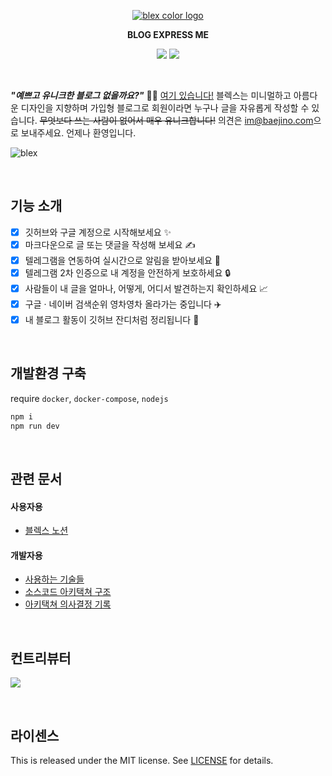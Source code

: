 <p align="center">
    <a href="https://github.com/baealex/BLEX">
        <img alt="blex color logo" src="https://user-images.githubusercontent.com/35596687/76856570-de2b8a80-6896-11ea-8827-fc2f1966fa23.png">
    </a>
</p>

<p align="center">
    <strong>BLOG EXPRESS ME</strong>
</p>

<p align="center">
    <img src="https://img.shields.io/badge/nextjs-12.1.0-yellow?style=flat-square">
    <img src="https://img.shields.io/badge/django-4.0.4-blue?style=flat-square">
</p>

<br>

***"예쁘고 유니크한 블로그 없을까요?"*** 🙋‍♂️ [여기 있습니다!](https://blex.me) 블렉스는 미니멀하고 아름다운 디자인을 지향하며 가입형 블로그로 회원이라면 누구나 글을 자유롭게 작성할 수 있습니다. ~~무엇보다 쓰는 사람이 없어서 매우 유니크합니다!~~ 의견은 [im@baejino.com](mailto:im@baejino.com)으로 보내주세요. 언제나 환영입니다.

![blex](https://user-images.githubusercontent.com/35596687/144164653-d4ed4668-f872-4600-938d-a824bd4b8599.jpg)

<br>

## 기능 소개

- [x] 깃허브와 구글 계정으로 시작해보세요 ✨
- [x] 마크다운으로 글 또는 댓글을 작성해 보세요 ✍️
- [x] 텔레그램을 연동하여 실시간으로 알림을 받아보세요 🚀
- [x] 텔레그램 2차 인증으로 내 계정을 안전하게 보호하세요 🔒
- [x] 사람들이 내 글을 얼마나, 어떻게, 어디서 발견하는지 확인하세요 📈
- [x] 구글 · 네이버 검색순위 영차영차 올라가는 중입니다 ✈️
- [x] 내 블로그 활동이 깃허브 잔디처럼 정리됩니다 🌿

<br>

## 개발환경 구축

require `docker`, `docker-compose`, `nodejs`

```bash
npm i
npm run dev
```

<br>

## 관련 문서

#### 사용자용

- [블렉스 노션](https://blex.me/notion)

#### 개발자용

- [사용하는 기술들](documents/Tech-Stack.md)
- [소스코드 아키택쳐 구조](documents/Architecture.md)
- [아키택쳐 의사결정 기록](documents/Architecture-Decision-Records.md)

<br>

## 컨트리뷰터

<a href="https://github.com/baealex/BLEX/graphs/contributors">
  <img src="https://contributors-img.web.app/image?repo=baealex/BLEX" />
</a>

<p><br></p>

## 라이센스

This is released under the MIT license. See [LICENSE](LICENSE) for details.
